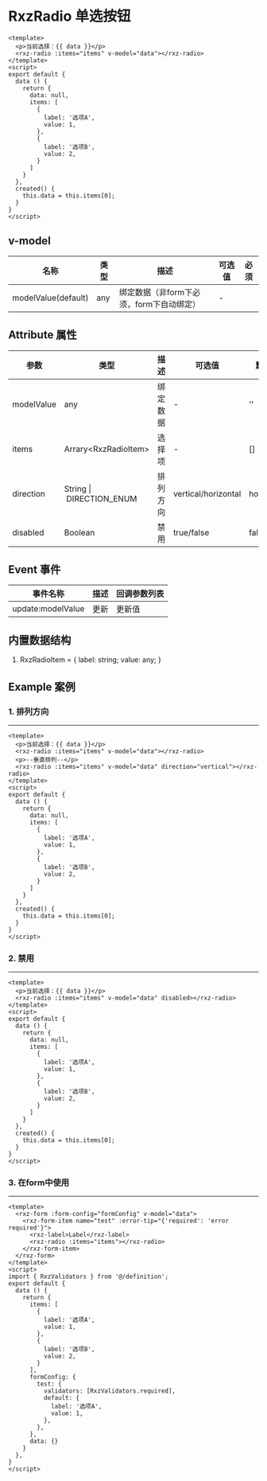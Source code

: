 # RxzRadio 单选按钮

<TestRxzRadio></TestRxzRadio>

```vue
<template>
  <p>当前选择：{{ data }}</p>
  <rxz-radio :items="items" v-model="data"></rxz-radio>
</template>
<script>
export default {
  data () {
    return {
      data: null,
      items: [
        {
          label: '选项A',
          value: 1,
        },
        {
          label: '选项B',
          value: 2,
        }
      ]
    }
  },
  created() {
    this.data = this.items[0];
  }
}
</script>
```

## v-model

| 名称                  | 类型  | 描述                       | 可选值 | 必须  |
| ------------------- | --- | ------------------------ | --- | --- |
| modelValue(default) | any | 绑定数据（非form下必须，form下自动绑定） | -   |     |

## Attribute 属性

| 参数         | 类型                       | 描述   | 可选值                 | 默认值        | 必须  |
| ---------- | ------------------------ | ---- | ------------------- | ---------- | --- |
| modelValue | any                      | 绑定数据 | -                   | ''         |     |
| items      | Arrary\<RxzRadioItem\>   | 选择项  | -                   | []         |     |
| direction  | String \| DIRECTION_ENUM | 排列方向 | vertical/horizontal | horizontal |     |
| disabled   | Boolean                  | 禁用   | true/false          | false      |     |

## Event 事件

| 事件名称              | 描述  | 回调参数列表 |
| ----------------- | --- | ------ |
| update:modelValue | 更新  | 更新值    |

## 内置数据结构

1. RxzRadioItem = { label: string; value: any; }

## Example 案例

### 1. 排列方向

---

<TestRxzRadioExp1></TestRxzRadioExp1>

``` vue
<template>
  <p>当前选择：{{ data }}</p>
  <rxz-radio :items="items" v-model="data"></rxz-radio>
  <p>--垂直排列--</p>
  <rxz-radio :items="items" v-model="data" direction="vertical"></rxz-radio>
</template>
<script>
export default {
  data () {
    return {
      data: null,
      items: [
        {
          label: '选项A',
          value: 1,
        },
        {
          label: '选项B',
          value: 2,
        }
      ]
    }
  },
  created() {
    this.data = this.items[0];
  }
}
</script>
```

### 2. 禁用

---

<TestRxzRadioExp2></TestRxzRadioExp2>

``` vue
<template>
  <p>当前选择：{{ data }}</p>
  <rxz-radio :items="items" v-model="data" disabled></rxz-radio>
</template>
<script>
export default {
  data () {
    return {
      data: null,
      items: [
        {
          label: '选项A',
          value: 1,
        },
        {
          label: '选项B',
          value: 2,
        }
      ]
    }
  },
  created() {
    this.data = this.items[0];
  }
}
</script>
```

### 3. 在form中使用

---

<TestRxzRadioExp3></TestRxzRadioExp3>

``` vue
<template>
  <rxz-form :form-config="formConfig" v-model="data">
    <rxz-form-item name="test" :error-tip="{'required': 'error required'}">
      <rxz-label>Label</rxz-label>
      <rxz-radio :items="items"></rxz-radio>
    </rxz-form-item>
  </rxz-form>
</template>
<script>
import { RxzValidators } from '@/definition';
export default {
  data () {
    return {
      items: [
        {
          label: '选项A',
          value: 1,
        },
        {
          label: '选项B',
          value: 2,
        }
      ],
      formConfig: {
        test: {
          validators: [RxzValidators.required],
          default: {
            label: '选项A',
            value: 1,
          },
        },
      },
      data: {}
    }
  },
}
</script>
```

